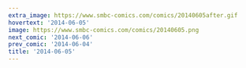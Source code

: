 ```yaml
---
extra_image: https://www.smbc-comics.com/comics/20140605after.gif
hovertext: '2014-06-05'
image: https://www.smbc-comics.com/comics/20140605.png
next_comic: '2014-06-06'
prev_comic: '2014-06-04'
title: '2014-06-05'
---
```


